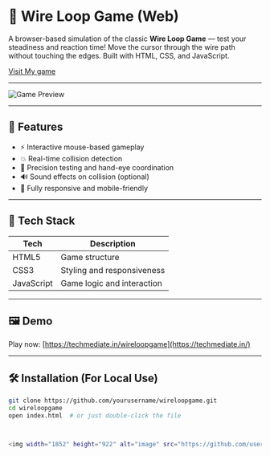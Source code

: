 
# 🔌 Wire Loop Game (Web)

A browser-based simulation of the classic **Wire Loop Game** — test your steadiness and reaction time! Move the cursor through the wire path without touching the edges. Built with HTML, CSS, and JavaScript.

[Visit My game](https://techmediate.in)

---

![Game Preview](https://techmediate.in/assets/images/wireloop-preview.png) <!-- Replace with your actual preview image -->

---

## 🚀 Features

- ⚡ Interactive mouse-based gameplay
- 💥 Real-time collision detection
- 🎯 Precision testing and hand-eye coordination
- 🔊 Sound effects on collision (optional)
- 📱 Fully responsive and mobile-friendly

---

## 🧰 Tech Stack

| Tech       | Description                 |
|------------|-----------------------------|
| HTML5      | Game structure              |
| CSS3       | Styling and responsiveness  |
| JavaScript | Game logic and interaction  |

---

## 🖼️ Demo

Play now: [https://techmediate.in/wireloopgame](https://techmediate.in/)

---

## 🛠️ Installation (For Local Use)

```bash
git clone https://github.com/yourusername/wireloopgame.git
cd wireloopgame
open index.html  # or just double-click the file



<img width="1852" height="922" alt="image" src="https://github.com/user-attachments/assets/3321b26d-ff5e-4edf-a0ba-02aafd3038e9" />

